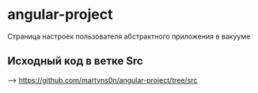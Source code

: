 # angular-project
Страница настроек пользователя абстрактного приложения в вакууме

## Исходный код в ветке Src
--> https://github.com/martyns0n/angular-project/tree/src
